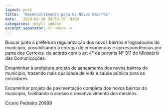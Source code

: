 ```yaml
---
layout: post
title:  "Desenvolvimento para os Novos Bairros"
date:   2020-09-30 09:58:19 -0300
categories: jekyll update
excerpt_separator: <!--more-->
---
```


Buscar junto à prefeitura regularização dos novos bairros e logradouros do município, possibilitando a entrega de encomendas e correspondências por parte dos Correios. de acordo com o art 4° da portaria N° 311 do Ministério das Comunicações.

Encaminhar à prefeitura projeto de saneamento dos novos bairros do município, trazendo mais qualidade de vida e saúde pública para os moradores.

Encaminhar projeto de pavimentação completa dos novos bairros do município, facilitando o acesso e desenvolvimento dos mesmos.

<!--more-->

Cicero Pedreiro 20999